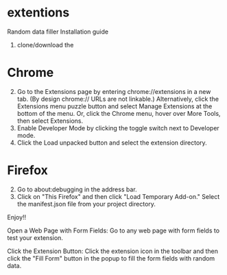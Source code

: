 # extentions
Random data filler
Installation guide
1) clone/download the 
# Chrome
2) Go to the Extensions page by entering chrome://extensions in a new tab. (By design chrome:// URLs are not linkable.)
    Alternatively, click the Extensions menu puzzle button and select Manage Extensions at the bottom of the menu.
    Or, click the Chrome menu, hover over More Tools, then select Extensions.
3) Enable Developer Mode by clicking the toggle switch next to Developer mode.
4) Click the Load unpacked button and select the extension directory.
# Firefox
2) Go to about:debugging in the address bar.
3) Click on "This Firefox" and then click "Load Temporary Add-on." Select the manifest.json file from your project directory.

Enjoy!!

Open a Web Page with Form Fields:
Go to any web page with form fields to test your extension.

Click the Extension Button:
Click the extension icon in the toolbar and then click the "Fill Form" button in the popup to fill the form fields with random data.
